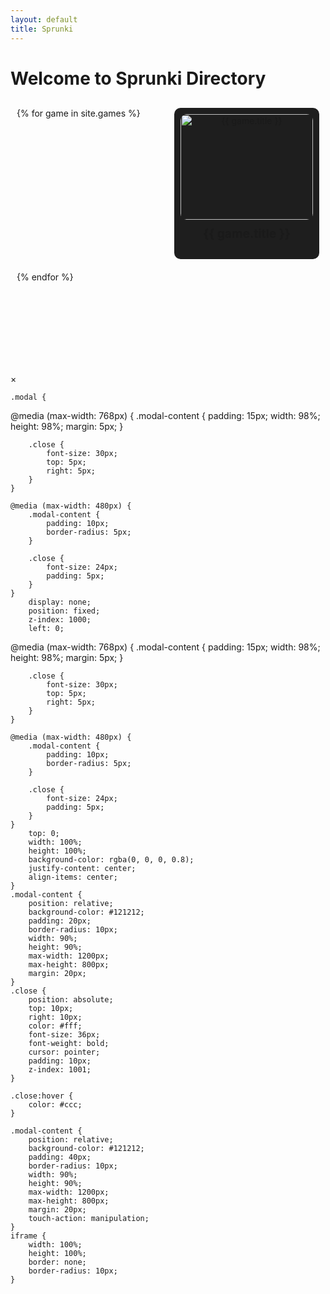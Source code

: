 ```yaml
---
layout: default
title: Sprunki
---
```


# Welcome to Sprunki Directory

<div class="game-grid">
    {% for game in site.games %}
        <div class="game-tile" onclick="openModal('{{ game.iframe_url }}')">
            <img src="{{ site.baseurl }}{{ game.screenshot }}" alt="{{ game.title }}">
            <h3>{{ game.title }}</h3>
        </div>
    {% endfor %}
</div>

<div id="modal" class="modal">
    <div class="modal-content">
        <span class="close" onclick="closeModal()">&times;</span>
        <iframe id="modal-iframe" src="" frameborder="0"></iframe>
    </div>
</div>

<meta name="viewport" content="width=device-width, initial-scale=1.0">
<link rel="stylesheet" href="assets/css/home.css">

<style>
    .game-grid {
        display: grid;
        grid-template-columns: repeat(auto-fit, minmax(150px, 1fr));
        gap: 20px;
        margin-top: 20px;
        padding: 10px;
    }
    
    .game-tile {
        text-align: center;
        background-color: #1e1e1e;
        padding: 10px;
        border-radius: 10px;
        transition: transform 0.2s;
        cursor: pointer;
        aspect-ratio: 1/1;
        display: flex;
        flex-direction: column;
        justify-content: space-between;
    }
    
    .game-tile:hover {
        transform: scale(1.05);
    }
    
    .game-tile img {
        width: 100%;
        height: auto;
        max-height: 80%;
        border-radius: 10px;
        object-fit: cover;
    }
    
    .game-tile h3 {
        margin-top: 10px;
        font-size: clamp(0.9rem, 2vw, 1.2rem);
    }
    
    @media (max-width: 600px) {
        .game-grid {
            grid-template-columns: repeat(auto-fit, minmax(120px, 1fr));
            gap: 10px;
        }
        
        .game-tile {
            padding: 8px;
        }
        
        .game-tile h3 {
            font-size: 0.9rem;
        }
    }
</style>
    .modal {
@media (max-width: 768px) {
        .modal-content {
            padding: 15px;
            width: 98%;
            height: 98%;
            margin: 5px;
        }
        
        .close {
            font-size: 30px;
            top: 5px;
            right: 5px;
        }
    }

    @media (max-width: 480px) {
        .modal-content {
            padding: 10px;
            border-radius: 5px;
        }
        
        .close {
            font-size: 24px;
            padding: 5px;
        }
    }
        display: none;
        position: fixed;
        z-index: 1000;
        left: 0;
@media (max-width: 768px) {
        .modal-content {
            padding: 15px;
            width: 98%;
            height: 98%;
            margin: 5px;
        }
        
        .close {
            font-size: 30px;
            top: 5px;
            right: 5px;
        }
    }

    @media (max-width: 480px) {
        .modal-content {
            padding: 10px;
            border-radius: 5px;
        }
        
        .close {
            font-size: 24px;
            padding: 5px;
        }
    }
        top: 0;
        width: 100%;
        height: 100%;
        background-color: rgba(0, 0, 0, 0.8);
        justify-content: center;
        align-items: center;
    }
    .modal-content {
        position: relative;
        background-color: #121212;
        padding: 20px;
        border-radius: 10px;
        width: 90%;
        height: 90%;
        max-width: 1200px;
        max-height: 800px;
        margin: 20px;
    }
    .close {
        position: absolute;
        top: 10px;
        right: 10px;
        color: #fff;
        font-size: 36px;
        font-weight: bold;
        cursor: pointer;
        padding: 10px;
        z-index: 1001;
    }

    .close:hover {
        color: #ccc;
    }

    .modal-content {
        position: relative;
        background-color: #121212;
        padding: 40px;
        border-radius: 10px;
        width: 90%;
        height: 90%;
        max-width: 1200px;
        max-height: 800px;
        margin: 20px;
        touch-action: manipulation;
    }
    iframe {
        width: 100%;
        height: 100%;
        border: none;
        border-radius: 10px;
    }
</style>

<script>
    function openModal(iframeUrl) {
        const modal = document.getElementById('modal');
        const iframe = document.getElementById('modal-iframe');
        iframe.src = iframeUrl;
        modal.style.display = 'flex';
    }

    function closeModal() {
        const modal = document.getElementById('modal');
        const iframe = document.getElementById('modal-iframe');
        iframe.src = '';
        modal.style.display = 'none';
    }

    // Handle both mouse and touch events
function handleModalClose(event) {
    const modal = document.getElementById('modal');
    if (event.target === modal) {
        closeModal();
    }
}

window.addEventListener('click', handleModalClose);
window.addEventListener('touchend', handleModalClose);

// Prevent iframe from swallowing touch events
document.getElementById('modal-iframe').addEventListener('touchstart', function(e) {
    e.stopPropagation();
});
</script>

